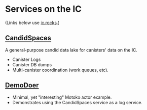# Services on the IC

(Links below use [ic.rocks](https://ic.rocks).)

## [CandidSpaces](https://ic.rocks/principal/fzcsx-6yaaa-aaaae-aaama-cai)

A general-purpose candid data lake for canisters' data on the IC.

- Canister Logs
- Canister DB dumps
- Multi-canister coordination (work queues, etc).

## [DemoDoer](https://ic.rocks/principal/acyog-yiaaa-aaaae-aaata-cai)

- Minimal, yet "interesting" Motoko actor example.
- Demonstrates using the CandidSpaces service as a log service.
